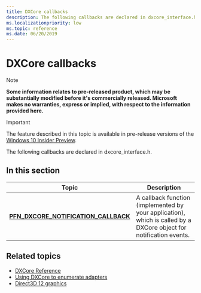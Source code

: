 ```yaml
---
title: DXCore callbacks
description: The following callbacks are declared in dxcore_interface.h.
ms.localizationpriority: low
ms.topic: reference
ms.date: 06/20/2019
---
```


# DXCore callbacks

> [!NOTE]
> **Some information relates to pre-released product, which may be substantially modified before it's commercially released. Microsoft makes no warranties, express or implied, with respect to the information provided here.**

> [!IMPORTANT]
> The feature described in this topic is available in pre-release versions of the [Windows 10 Insider Preview](https://www.microsoft.com/software-download/windowsinsiderpreviewSDK).

The following callbacks are declared in dxcore_interface.h.

## In this section

| Topic | Description |
|-|-|
| [**PFN_DXCORE_NOTIFICATION_CALLBACK**](/windows/win32/dxcore/dxcore_interface/nc-dxcore_interface-pfn_dxcore_notification_callback) | A callback function (implemented by your application), which is called by a DXCore object for notification events. |

## Related topics

* [DXCore Reference](/windows/win32/dxcore/dxcore-reference)
* [Using DXCore to enumerate adapters](/windows/win32/dxcore/dxcore-enum-adapters)
* [Direct3D 12 graphics](/windows/win32/direct3d12/direct3d-12-graphics)
